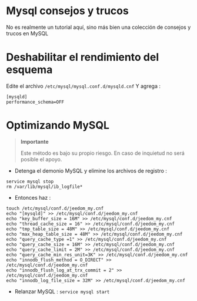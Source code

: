 # Mysql consejos y trucos

No es realmente un tutorial aquí, sino más bien una colección de consejos y trucos en MySQL

# Deshabilitar el rendimiento del esquema

Edite el archivo ``/etc/mysql/mysql.conf.d/mysqld.cnf`` Y agrega :

````
[mysqld]
performance_schema=OFF
````

# Optimizando MySQL

> **Importante**
>
> Este método es bajo su propio riesgo. En caso de inquietud no será posible el apoyo.

-   Detenga el demonio MySQL y elimine los archivos de registro :
````
service mysql stop
rm /var/lib/mysql/ib_logfile*
````
-   Entonces haz :
````
touch /etc/mysql/conf.d/jeedom_my.cnf
echo "[mysqld]" >> /etc/mysql/conf.d/jeedom_my.cnf
echo "key_buffer_size = 16M" >> /etc/mysql/conf.d/jeedom_my.cnf
echo "thread_cache_size = 16" >> /etc/mysql/conf.d/jeedom_my.cnf
echo "tmp_table_size = 48M" >> /etc/mysql/conf.d/jeedom_my.cnf
echo "max_heap_table_size = 48M" >> /etc/mysql/conf.d/jeedom_my.cnf
echo "query_cache_type =1" >> /etc/mysql/conf.d/jeedom_my.cnf
echo "query_cache_size = 16M" >> /etc/mysql/conf.d/jeedom_my.cnf
echo "query_cache_limit = 2M" >> /etc/mysql/conf.d/jeedom_my.cnf
echo "query_cache_min_res_unit=3K" >> /etc/mysql/conf.d/jeedom_my.cnf
echo "innodb_flush_method = O_DIRECT" >> /etc/mysql/conf.d/jeedom_my.cnf
echo "innodb_flush_log_at_trx_commit = 2" >> /etc/mysql/conf.d/jeedom_my.cnf
echo "innodb_log_file_size = 32M" >> /etc/mysql/conf.d/jeedom_my.cnf
````
-   Relanzar MySQL : ``service mysql start``
